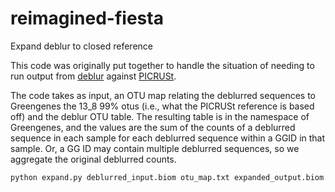 # reimagined-fiesta
Expand deblur to closed reference

This code was originally put together to handle the situation of needing to run output from [deblur](https://github.com/biocore/deblur) against [PICRUSt](http://picrust.github.io/picrust/). 

The code takes as input, an OTU map relating the deblurred sequences to Greengenes the 13\_8 99% otus (i.e., what the PICRUSt reference is based off) and the deblur OTU table. The resulting table is in the namespace of Greengenes, and the values are the sum of the counts of a deblurred sequence in each sample for each deblurred sequence within a GGID in that sample. Or, a GG ID may contain multiple deblurred sequences, so we aggregate the original deblurred counts. 

```
python expand.py deblurred_input.biom otu_map.txt expanded_output.biom
```
